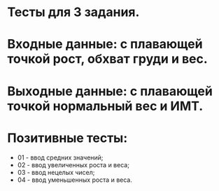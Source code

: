 # Тесты для 3 задания.

# Входные данные: с плавающей точкой рост, обхват груди и вес.

# Выходные данные: с плавающей точкой нормальный вес и ИМТ.

# Позитивные тесты:

- 01 - ввод средних значений;
- 02 - ввод увеличенных роста и веса;
- 03 - ввод нецелых чисел;
- 04 - ввод уменьшенных роста и веса.
